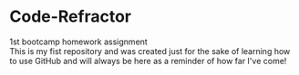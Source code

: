 # Code-Refractor
1st bootcamp homework assignment<br>
This is my fist repository and was created just for the sake of learning how to use GitHub and will always be here as a reminder of how far I've come!
